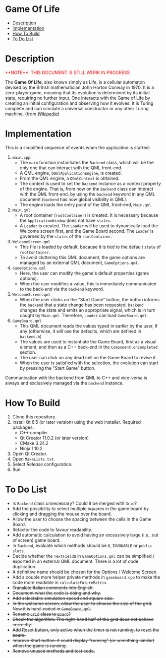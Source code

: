<!-- omit in toc -->
# Game Of Life

- [Description](#description)
- [Implementation](#implementation)
- [How To Build](#how-to-build)
- [To Do List](#to-do-list)


# Description


<p style="color:red;">**NOTE**: THIS DOCUMENT IS STILL WORK IN PROGRESS</p>

The **Game Of Life**, also known simply as Life, is a cellular automaton devised by the British mathematician John Horton Conway in 1970. It is a zero-player game, meaning that its evolution is determined by its initial state, requiring no further input. One interacts with the Game of Life by creating an initial configuration and observing how it evolves. It is Turing complete and can simulate a universal constructor or any other Turing machine. (*from [Wikipedia](https://en.wikipedia.org/wiki/Conway%27s_Game_of_Life)*)


# Implementation

This is a simplified sequence of events when the application is started:

1. `main.cpp`:
    - The `main` function instantiates the `Backend` class, which will be the only one that can interact with the QML front-end.
    - A QML engine, `QQmlApplicationEngine`, is created.
    - From the QML engine, a `QQmlContext` is obtained.
    - The context is used to set the `Backend` instance as a context property of the engine. That is, from now on the `Backend` class can interact with the QML front-end, by using the `backend` keyword in any QML document (`backend` has now global visibility in QML).
    - The engine loads the entry point of the QML front-end, `Main.qml`.
2. `Main.qml`:
    - A root container (`rootContainer`) is created. It is necessary because the `ApplicationWindow` does not have `states`.
    - A `Loader` is created. The `Loader` will be used to dynamically load the Welcome screen first, and the Game Board second. The `Loader` is governed by the `states` of the `rootContainer`.
3. `WelcomeScreen.qml`
    - This file is loaded by default, because it is tied to the default `state` of `rootContainer`.
    - To avoid cluttering this QML document, the game options are managed by an external QML document, `GameOptions.qml`.
4. `GameOptions.qml`
    - Here, the user can modify the game's default properties (game options).
    - When the user modifies a value, this is immediately communicated to the back-end via the `backend` keyword.
5. `WelcomeScreen.qml`
    - When the user clicks on the "Start Game" button, the button informs the `backend` that a state change has been requested. `backend` changes the state and emits an appropriate signal, which is in turn caught by `Main.qml`. Therefore, `Loader` can load `GameBoard.qml`.
6. `GameBoard.qml`
    - This QML document reads the values typed in earlier by the user, if any (otherwise, it will use the defaults, which are defined in `backend.h`)
    - The values are used to instantiate the Game Board, first as a visual element, and then as a C++ back-end in the `Component.onCompleted` section.
    - The user can click on any dead cell on the Game Board to revive it.
    - When the user is satisfied with the selection, the evolution can start by pressing the "Start Game" button.

Communication with the backend from QML to C++ and vice-versa is always and exclusively managed via the `backend` instance.


# How To Build

1. Clone this repository.
2. Install Qt 6.5 (or later version) using the web installer. Required packages:
    - C++ compiler
    - Qt Creator 11.0.2 (or later version)
    - CMake 3.24.2
    - Ninja 1.10.2
3. Open Qt Creator.
4. Open `MakeLists.txt`.
5. Select *Release* configuration.
6. Run.


# To Do List

- Is `Backend` class unnecessary? Could it be merged with `Grid`?
- Add the possibility to select multiple squares in the game board by clicking and dragging the mouse over the board.
- Allow the user to choose the spacing between the cells in the Game Board.
- Refactor the code to favour readability.
- Add automatic calculation to avoid having an excessively large (i.e., out of screen) game board.
- In `Backend`, evaluate which methods should be `Q_INVOKABLE` or `public slots`.
- Decide whether the `TextField`s in `GameOptions.qml` can be simplified / exported in an external QML document. There is a lot of code duplication.
- A definitive name should be chosen for the Options / Welcome Screen.
- Add a couple more helper private methods in `gameboard.cpp` to make the code more readable in `calculateFutureMatrix`.
- ~~Translate Italian comments into English.~~
- ~~Document what the code is doing and why.~~
- ~~Add selectable simulation speed and square size.~~
- ~~In the welcome screen, allow the user to choose the size of the grid. Now it is hard-coded in `GameBoard.qml`.~~
- ~~Rename `Grid` class to `Board`?~~
- ~~Check the algorithm. The right-hand half of the grid does not behave correctly.~~
- ~~Add Reset button, only active when the timer is not running, to reset the board.~~
- ~~Improve Start button: it could display "running" (or something similar) when the game is running.~~
- ~~Remove unused methods and test code.~~